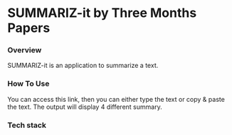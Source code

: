 # SUMMARIZ-it by Three Months Papers

### Overview
SUMMARIZ-it is an application to summarize a text.

### How To Use
You can access this link, then you can either type the text or copy & paste the text. The output will display 4 different summary.

### Tech stack
